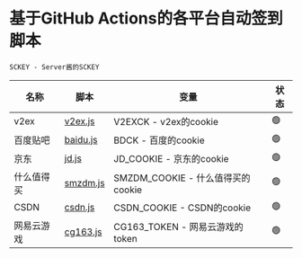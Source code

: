 # 基于GitHub Actions的各平台自动签到脚本



`SCKEY - Server酱的SCKEY`

| 名称     | 脚本                   | 变量                  | 状态 |
| -------- | ---------------------- | --------------------- | ---- |
| v2ex     | [v2ex.js](./v2ex.js)   | V2EXCK - v2ex的cookie | 🟢    |
| 百度贴吧 | [baidu.js](./baidu.js) | BDCK - 百度的cookie  | 🟢    |
| 京东 | [jd.js](./jd.js) | JD_COOKIE - 京东的cookie | 🟢 |
| 什么值得买 | [smzdm.js](./smzdm.js) | SMZDM_COOKIE - 什么值得买的cookie | 🟢 |
| CSDN | [csdn.js](./csdn.js) | CSDN_COOKIE - CSDN的cookie | 🟢 |
| 网易云游戏 | [cg163.js](./cg163.js) | CG163_TOKEN - 网易云游戏的token | 🟢 |

